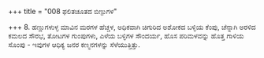 +++
title = "008 ಫಲಿತಚೂತದ ಬಿಣ್ಪುಗಳ"

+++
8. ಹಣ್ಣುಗಳುಳ್ಳ ಮಾವಿನ ಮರಗಳ ಹೆಚ್ಚಳ, ಅಧಿಕವಾಗಿ ಚಿಗುರಿದ ಅಶೋಕದ ಬಳ್ಳಿಯ ಕೆಂಪು, ಚೆನ್ನಾಗಿ ಅರಳಿದ ಕಮಲದ ಸೌರಭ, ತೋಟಗಳ ಗುಂಪುಗಳು, ಎಳೆಯ ಬಳ್ಳಿಗಳ ಸೌಂದರ್ಯ, ಹೊಸ ಪರಿಮಳವನ್ನು ಹೊತ್ತ ಗಾಳಿಯ ಸೊಂಪು - ಇವುಗಳ ಆಧಿಕ್ಯ ಜನರ ಕಣ್ಮನಗಳನ್ನು ಸೆಳೆಯುತ್ತಿತ್ತು.